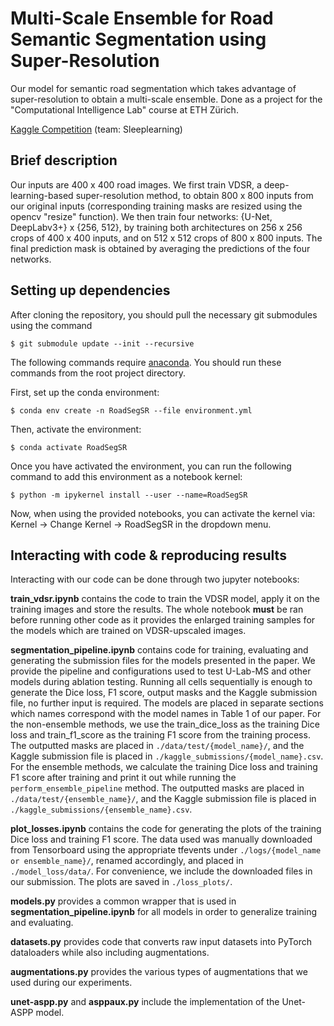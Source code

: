 # Multi-Scale Ensemble for Road Semantic Segmentation using Super-Resolution

Our model for semantic road segmentation which takes advantage of super-resolution to obtain a multi-scale ensemble. Done as a project for the "Computational Intelligence Lab" course at ETH Zürich.

[Kaggle Competition](https://www.kaggle.com/competitions/cil-road-segmentation-2022) (team: Sleeplearning)

## Brief description

Our inputs are 400 x 400 road images. We first train VDSR, a deep-learning-based super-resolution method, to obtain 800 x 800 inputs from our original inputs (corresponding training masks are resized using the opencv "resize" function). We then train four networks: {U-Net, DeepLabv3+} x {256, 512}, by training both architectures on 256 x 256 crops of 400 x 400 inputs, and on 512 x 512 crops of 800 x 800 inputs. The final prediction mask is obtained by averaging the predictions of the four networks.

## Setting up dependencies

After cloning the repository, you should pull the necessary git submodules using the command

```console
$ git submodule update --init --recursive
```

The following commands require [anaconda](https://www.anaconda.com). You should run these commands from the root project directory.

First, set up the conda environment:

```console
$ conda env create -n RoadSegSR --file environment.yml
```

Then, activate the environment:

```console
$ conda activate RoadSegSR
```

Once you have activated the environment, you can run the following command to add this environment as a notebook kernel:

```console
$ python -m ipykernel install --user --name=RoadSegSR
```

Now, when using the provided notebooks, you can activate the kernel via: Kernel -> Change Kernel -> RoadSegSR in the dropdown menu.

## Interacting with code & reproducing results

Interacting with our code can be done through two jupyter notebooks:

**train_vdsr.ipynb** contains the code to train the VDSR model, apply it on the training images and store the results. The whole notebook **must** be ran before running other code as it provides the enlarged training samples for the models which are trained on VDSR-upscaled images.

**segmentation_pipeline.ipynb** contains code for training, evaluating and generating the submission files for the models presented in the paper. We provide the pipeline and configurations used to test U-Lab-MS and other models during ablation testing. Running all cells sequentially is enough to generate the Dice loss, F1 score, output masks and the Kaggle submission file, no further input is required. The models are placed in separate sections which names correspond with the model names in Table 1 of our paper. For the non-ensemble methods, we use the train_dice_loss as the training Dice loss and train_f1_score as the training F1 score from the training process. The outputted masks are placed in `./data/test/{model_name}/`, and the Kaggle submission file is placed in `./kaggle_submissions/{model_name}.csv`. For the ensemble methods, we calculate the training Dice loss and training F1 score after training and print it out while running the `perform_ensemble_pipeline` method. The outputted masks are placed in `./data/test/{ensemble_name}/`, and the Kaggle submission file is placed in `./kaggle_submissions/{ensemble_name}.csv`.

<!-- contains code to train the actual segmentation models. To reproduce our final model, use this code in this notebook to train the four models we use for our final ensemble with the given specifications. You can also retrive our model parameters by loading the model with the appopriately labeled code. The notebook also contains code blocks that predict and store the inference masks of the model, as well as code to visualize the models results (run this to run obtain a comparison between the GT, ensemble and individual model masks like the one found in the report). -->

**plot_losses.ipynb** contains the code for generating the plots of the training Dice loss and training F1 score. The data used was manually downloaded from Tensorboard using the appropriate tfevents under `./logs/{model_name or ensemble_name}/`, renamed accordingly, and placed in `./model_loss/data/`. For convenience, we include the downloaded files in our submission. The plots are saved in `./loss_plots/`.

**models.py** provides a common wrapper that is used in **segmentation_pipeline.ipynb** for all models in order to generalize training and evaluating.

**datasets.py** provides code that converts raw input datasets into PyTorch dataloaders while also including augmentations.

**augmentations.py** provides the various types of augmentations that we used during our experiments.

**unet-aspp.py** and **asppaux.py** include the implementation of the Unet-ASPP model.
